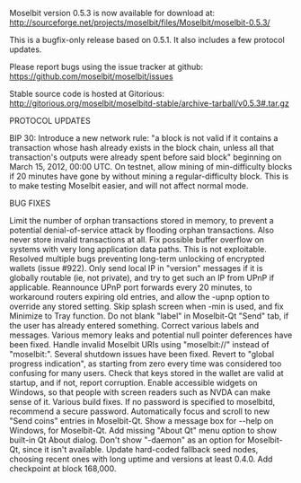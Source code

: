 Moselbit version 0.5.3 is now available for download at:
http://sourceforge.net/projects/moselbit/files/Moselbit/moselbit-0.5.3/

This is a bugfix-only release based on 0.5.1.
It also includes a few protocol updates.

Please report bugs using the issue tracker at github:
https://github.com/moselbit/moselbit/issues

Stable source code is hosted at Gitorious:
http://gitorious.org/moselbit/moselbitd-stable/archive-tarball/v0.5.3#.tar.gz

PROTOCOL UPDATES

BIP 30: Introduce a new network rule: "a block is not valid if it contains a transaction whose hash already exists in the block chain, unless all that transaction's outputs were already spent before said block" beginning on March 15, 2012, 00:00 UTC.
On testnet, allow mining of min-difficulty blocks if 20 minutes have gone by without mining a regular-difficulty block. This is to make testing Moselbit easier, and will not affect normal mode.

BUG FIXES

Limit the number of orphan transactions stored in memory, to prevent a potential denial-of-service attack by flooding orphan transactions. Also never store invalid transactions at all.
Fix possible buffer overflow on systems with very long application data paths. This is not exploitable.
Resolved multiple bugs preventing long-term unlocking of encrypted wallets
(issue #922).
Only send local IP in "version" messages if it is globally routable (ie, not private), and try to get such an IP from UPnP if applicable.
Reannounce UPnP port forwards every 20 minutes, to workaround routers expiring old entries, and allow the -upnp option to override any stored setting.
Skip splash screen when -min is used, and fix Minimize to Tray function.
Do not blank "label" in Moselbit-Qt "Send" tab, if the user has already entered something.
Correct various labels and messages.
Various memory leaks and potential null pointer deferences have been fixed.
Handle invalid Moselbit URIs using "moselbit://" instead of "moselbit:".
Several shutdown issues have been fixed.
Revert to "global progress indication", as starting from zero every time was considered too confusing for many users.
Check that keys stored in the wallet are valid at startup, and if not, report corruption.
Enable accessible widgets on Windows, so that people with screen readers such as NVDA can make sense of it.
Various build fixes.
If no password is specified to moselbitd, recommend a secure password.
Automatically focus and scroll to new "Send coins" entries in Moselbit-Qt.
Show a message box for --help on Windows, for Moselbit-Qt.
Add missing "About Qt" menu option to show built-in Qt About dialog.
Don't show "-daemon" as an option for Moselbit-Qt, since it isn't available.
Update hard-coded fallback seed nodes, choosing recent ones with long uptime and versions at least 0.4.0.
Add checkpoint at block 168,000.
